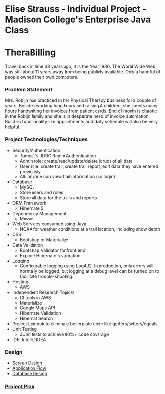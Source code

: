 ﻿# Elise Strauss - Individual Project - Madison College's Enterprise Java Class# TheraBillingTravel back in time 38 years ago, it is the Year 1980.  The World Wide Web  was still about 11 years away from being publicly  available. Only a handful of people owned their own computers.### Problem StatementMrs. Robijn has practiced in  her Physical Therapy business for a couple of years.  Besides working long hours and raising 4 children, she spents many hours handwriting her invoices from patient cards.End of month is chaotic in the Robijn family and she is in desperate need of invoice automation.  Build-in functionality like appointments and daily schedule will also be very helpful.### Project Technologies/Techniques * Security/Authentication  * Tomcat's JDBC Realm Authentication  * Admin role: create/read/update/delete (crud) of all data  * User role: create trail, create trail report, edit data they have entered previously  * All: anyone can view trail information (no login)* Database  * MySQL  * Store users and roles  * Store all data for the trails and reports* ORM Framework  * Hibernate 5* Dependency Management  * Maven* Web Services consumed using Java  * NOAA for weather conditions at a trail location, including snow depth* CSS   * Bootstrap or Materialize* Data Validation  * Bootstrap Validator for front end  * Explore Hibernate's validation* Logging  * Configurable logging using Log4J2. In production, only errors will normally be logged, but logging at a debug level can be turned on to facilitate trouble-shooting. * Hosting  * AWS* Independent Research Topic/s  * CI tools in AWS  * Materialize  * Google Maps API  * Hibernate Validation  * Hibernat Search* Project Lombok to eliminate boilerplate code like getters/setters/equals* Unit Testing  * JUnit tests to achieve 80%+ code coverage * IDE: IntelliJ IDEA### Design* [Screen Design](DesignDocuments)* [Application Flow](DesignDocuments)* [Database Design](DesignDocuments)### [Project Plan](ProjectPlan.md)